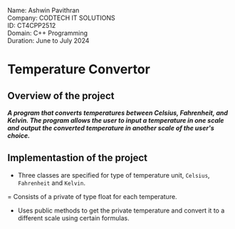 Name: Ashwin Pavithran  
Company: CODTECH IT SOLUTIONS  
ID: CT4CPP2512  
Domain: C++ Programming  
Duration: June to July 2024  

# Temperature Convertor

## Overview of the project

***A program that converts temperatures between Celsius, Fahrenheit, and Kelvin. The program allows the user to input a temperature in one scale and output the converted temperature in another scale of the user's choice.***

## Implementastion of the project

- Three classes are specified for type of temperature unit, `Celsius`, `Fahrenheit` and `Kelvin`.

= Consists of a private of type float for each temperature.

- Uses public methods to get the private temperature and convert it to a different scale using certain formulas.